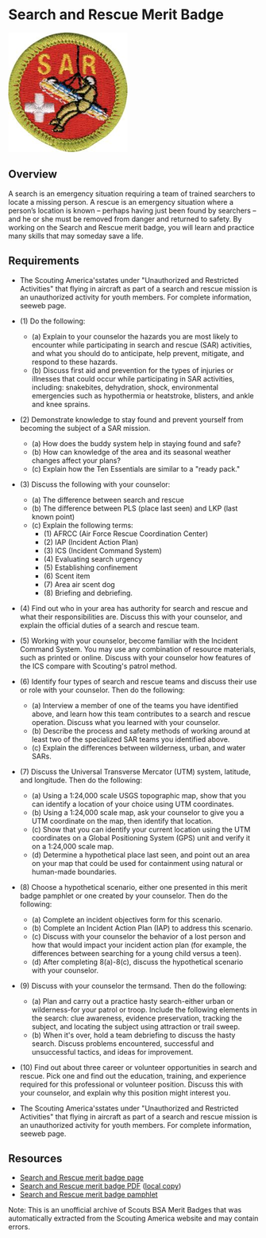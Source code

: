 

# Search and Rescue Merit Badge

![Search and Rescue Merit Badge](images/search-and-rescue-merit-badge.jpg)

## Overview



A search is an emergency situation requiring a team of trained searchers to locate a missing person. A rescue is an emergency situation where a person’s location is known – perhaps having just been found by searchers – and he or she must be removed from danger and returned to safety. By working on the Search and Rescue merit badge, you will learn and practice many skills that may someday save a life.

## Requirements

* The Scouting America'sstates under "Unauthorized and Restricted Activities" that flying in aircraft as part of a search and rescue mission is an unauthorized activity for youth members. For complete information, seeweb page.
* (1) Do the following:
    * (a) Explain to your counselor the hazards you are most likely to encounter while participating in search and rescue (SAR) activities, and what you should do to anticipate, help prevent, mitigate, and respond to these hazards.
    * (b) Discuss first aid and prevention for the types of injuries or illnesses that could occur while participating in SAR activities, including: snakebites, dehydration, shock, environmental emergencies such as hypothermia or heatstroke, blisters, and ankle and knee sprains.


* (2) Demonstrate knowledge to stay found and prevent yourself from becoming the subject of a SAR mission.
    * (a) How does the buddy system help in staying found and safe?
    * (b) How can knowledge of the area and its seasonal weather changes affect your plans?
    * (c) Explain how the Ten Essentials are similar to a "ready pack."


* (3) Discuss the following with your counselor:
    * (a) The difference between search and rescue
    * (b) The difference between PLS (place last seen) and LKP (last known point)
    * (c) Explain the following terms:
        * (1) AFRCC (Air Force Rescue Coordination Center)
        * (2) IAP (Incident Action Plan)
        * (3) ICS (Incident Command System)
        * (4) Evaluating search urgency
        * (5) Establishing confinement
        * (6) Scent item
        * (7) Area air scent dog
        * (8) Briefing and debriefing.




* (4) Find out who in your area has authority for search and rescue and what their responsibilities are. Discuss this with your counselor, and explain the official duties of a search and rescue team.
* (5) Working with your counselor, become familiar with the Incident Command System.  You may use any combination of resource materials, such as printed or online.  Discuss with your counselor how features of the ICS compare with Scouting's patrol method.
* (6) Identify four types of search and rescue teams and discuss their use or role with your counselor. Then do the following:
    * (a) Interview a member of one of the teams you have identified above, and learn how this team contributes to a search and rescue operation. Discuss what you learned with your counselor.
    * (b) Describe the process and safety methods of working around at least two of the specialized SAR teams you identified above.
    * (c) Explain the differences between wilderness, urban, and water SARs.


* (7) Discuss the Universal Transverse Mercator (UTM) system, latitude, and longitude. Then do the following:
    * (a) Using a 1:24,000 scale USGS topographic map, show that you can identify a location of your choice using UTM coordinates.
    * (b) Using a 1:24,000 scale map, ask your counselor to give you a UTM coordinate on the map, then identify that location.
    * (c) Show that you can identify your current location using the UTM coordinates on a Global Positioning System (GPS) unit and verify it on a 1:24,000 scale map.
    * (d) Determine a hypothetical place last seen, and point out an area on your map that could be used for containment using natural or human-made boundaries.


* (8) Choose a hypothetical scenario, either one presented in this merit badge pamphlet or one created by your counselor.  Then do the following:
    * (a) Complete an incident objectives form for this scenario.
    * (b) Complete an Incident Action Plan (IAP) to address this scenario.
    * (c) Discuss with your counselor the behavior of a lost person and how that would impact your incident action plan (for example, the differences between searching for a young child versus a teen).
    * (d) After completing 8(a)-8(c), discuss the hypothetical scenario with your counselor.


* (9) Discuss with your counselor the termsand. Then do the following:
    * (a) Plan and carry out a practice hasty search-either urban or wilderness-for your patrol or troop. Include the following elements in the search: clue awareness, evidence preservation, tracking the subject, and locating the subject using attraction or trail sweep.
    * (b) When it's over, hold a team debriefing to discuss the hasty search. Discuss problems encountered, successful and unsuccessful tactics, and ideas for improvement.


* (10) Find out about three career or volunteer opportunities in search and rescue. Pick one and find out the education, training, and experience required for this professional or volunteer position. Discuss this with your counselor, and explain why this position might interest you.
* The Scouting America'sstates under "Unauthorized and Restricted Activities" that flying in aircraft as part of a search and rescue mission is an unauthorized activity for youth members. For complete information, seeweb page.


## Resources

- [Search and Rescue merit badge page](https://www.scouting.org/merit-badges/search-and-rescue/)
- [Search and Rescue merit badge PDF](https://filestore.scouting.org/filestore/Merit_Badge_ReqandRes/Pamphlets/Search%20and%20Rescue_2023.pdf) ([local copy](files/search-and-rescue-merit-badge.pdf))
- [Search and Rescue merit badge pamphlet](https://www.scoutshop.org/search-rescue-merit-badge-pamphlet-660209.html)

Note: This is an unofficial archive of Scouts BSA Merit Badges that was automatically extracted from the Scouting America website and may contain errors.